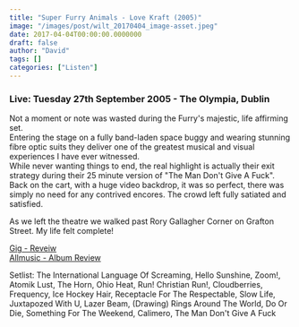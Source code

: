 ```yaml
---
title: "Super Furry Animals - Love Kraft (2005)"
image: "/images/post/wilt_20170404_image-asset.jpeg"
date: 2017-04-04T00:00:00.0000000
draft: false
author: "David"
tags: []
categories: ["Listen"]
---
```

### **Live: Tuesday 27th September 2005 - The Olympia, Dublin**

 Not a moment or note was wasted during the Furry's majestic, life affirming set.   
Entering the stage on a fully band-laden space buggy and wearing stunning fibre optic suits they deliver one of the greatest musical and visual experiences I have ever witnessed.  
While never wanting things to end, the real highlight is actually their exit strategy during their 25 minute version of "The Man Don't Give A Fuck". Back on the cart, with a huge video backdrop, it was so perfect, there was simply no need for any contrived encores. The crowd left fully satiated and satisfied.

 As we left the theatre we walked past Rory Gallagher Corner on Grafton Street. My life felt complete!

 [Gig - Reveiw](http://www.hotpress.com/Super-Furry-Animals/music/reviews/live/SFA-at-The-Olympia-Dublin/2829900.html)  
[Allmusic - Album Review](http://www.allmusic.com/album/love-kraft-mw0000397224)

 Setlist: The International Language Of Screaming, Hello Sunshine, Zoom!, Atomik Lust, The Horn, Ohio Heat, Run! Christian Run!, Cloudberries, Frequency, Ice Hockey Hair, Receptacle For The Respectable, Slow Life, Juxtapozed With U, Lazer Beam, (Drawing) Rings Around The World, Do Or Die, Something For The Weekend, Calimero, The Man Don't Give A Fuck